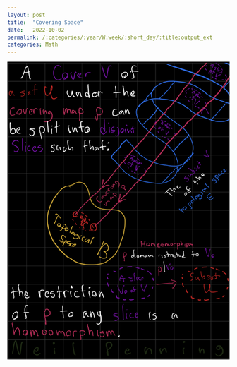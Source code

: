```yaml
---
layout: post
title:  "Covering Space"
date:   2022-10-02
permalink: /:categories/:year/W:week/:short_day/:title:output_ext
categories: Math
---
```


![](/assets/images/2022-10-02_Covering_Space.jpg)
